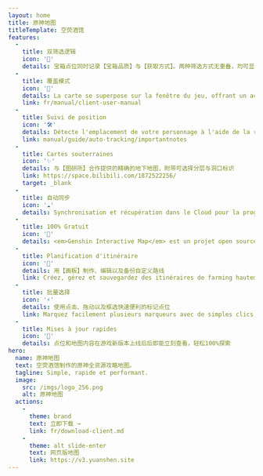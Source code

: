 ```yaml
---
layout: home
title: 原神地图
titleTemplate: 空荧酒馆
features:
  - 
    title: 双筛选逻辑
    icon: '🦾'
    details: 宝箱点位同时记录【宝箱品质】与【获取方式】。两种筛选方式无重叠，均可显示指定地区所有【宝箱、宝箱相关】点位
  - 
    title: 覆盖模式
    icon: '🎪'
    details: La carte se superpose sur la fenêtre du jeu, offrant un accès facile et rapide à la carte sur un seul écran.
    link: fr/manual/client-user-manual
  - 
    title: Suivi de position
    icon: '🛠'
    details: Détecte l'emplacement de votre personnage à l'aide de la reconnaissance d'image et affiche un indicateur en simultané sur le <b>client carte</b>.
    link: manual/guide/auto-tracking/importantnotes
  - 
    title: Cartes souterraines
    icon: '✨'
    details: 与【图研所】合作提供的精确的地下地图，附带可选择分层与洞口标识
    link: https://space.bilibili.com/1872522256/
    target: _blank
  - 
    title: 自动同步
    icon: '☁️'
    details: Synchronisation et récupération dans le Cloud pour la progression des marqueurs, les chemins personnalisés...
  - 
    title: 100% Gratuit
    icon: '🎉'
    details: <em>Genshin Interactive Map</em> est un projet open source MulanPSL-1.0. Il est aussi sans pub.
  - 
    title: Planification d'itinéraire
    icon: '🚩'
    details: 用【画板】制作、编辑以及备份自定义路线
    link: Créez, gérez et sauvegardez des itinéraires de farming hautement personnalisables avec [Canvas].
  - 
    title: 批量选择
    icon: '⚡'
    details: 使用点击、拖动以及框选快速便利的标记点位
    link: Marquez facilement plusieurs marqueurs avec de simples clics, balayages ou sélection.
  - 
    title: Mises à jour rapides
    icon: '🚀'
    details: 点位和地图内容在游戏新版本上线后后即能立刻查看，轻松100%探索
hero:
  name: 原神地图
  text: 空荧酒馆制作的原神全资源攻略地图。
  tagline: Simple, rapide et performant.
  image:
    src: /imgs/logo_256.png
    alt: 原神地图
  actions:
    - 
      theme: brand
      text: 立即下载 →
      link: fr/download-client.md
    - 
      theme: alt slide-enter
      text: 网页版地图
      link: https://v3.yuanshen.site
---
```


